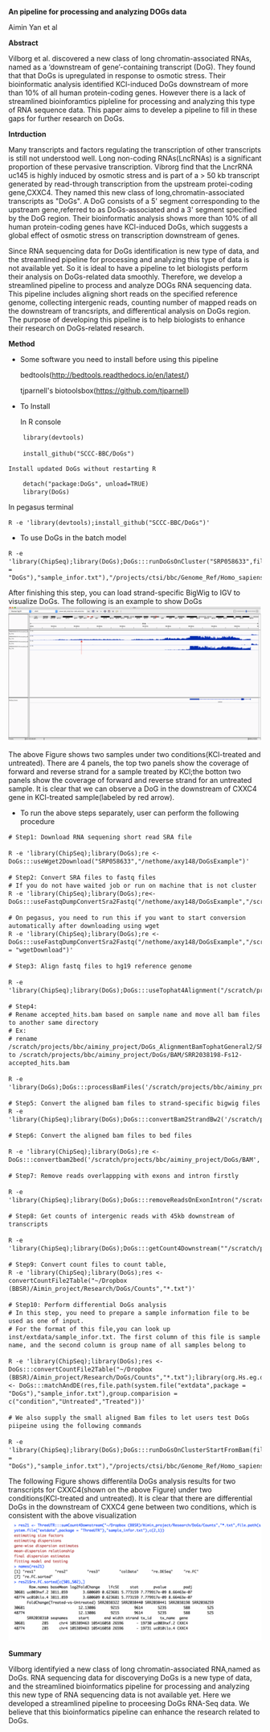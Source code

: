 **An pipeline for processing and analyzing DOGs data**

Aimin Yan et al

**Abstract**

Vilborg et al. discovered a new class of long chromatin-associated RNAs, named as a ‘downstream of gene’-containing transcript (DoG). They found that that DoGs is upregulated in response to osmotic stress. Their bioinformatic analysis identified KCl-induced DoGs downstream of more than 10% of all human protein-coding genes. However there is a lack of streamlined bioinforamtics pipleline for processing and analyzing this type of RNA sequence data. This paper aims to develep a pipeline to fill in these gaps for further research on DoGs. 

**Intrduction**

Many transcripts and factors regulating the transcription of other transcripts is still not understood well. Long non-coding RNAs(LncRNAs) is a significant proportion of these pervasive transcription. Vibrorg find that the LncrRNA uc145 is highly induced by osmotic stress and is part of a > 50 kb transcript generated by read-through transcription from the upstream protei-coding gene,CXXC4. They named this new class of long,chromatin-associated transcripts as "DoGs". A DoG consists of a 5' segment corresponding to the upstream gene,referred to as DoGs-associated and a 3' segment specified by the DoG region.  Their bioinformatic analysis shows more than 10% of all human protein-coding genes have KCl-induced DoGs, which suggests a global effect of osmotic stress on transcription downstream of genes. 

Since RNA sequencing data for DoGs identification is new type of data, and the streamlined pipeline for processing and analyzing this type of data is not available yet. So it is ideal to have a pipeline to let biologists perform their analysis on DoGs-related data smoothly. Therefore,  we develop a streamlined pipeline to process and analyze DOGs RNA sequencing data. This pipeline includes aligning short reads on the specified reference genome, collecting intergenic reads, counting number of mapped reads on the downstream of trancsripts, and differentical analysis on DoGs region. The purpose of developing this pipeline is to help biologists to enhance their research on DoGs-related research.  

**Method**

+ Some software you need to install before using this pipeline

    bedtools(http://bedtools.readthedocs.io/en/latest/)
    
    tjparnell's biotoolsbox(https://github.com/tjparnell)

+ To Install

    In R console
```{r}
    library(devtools)

    install_github("SCCC-BBC/DoGs")
```
    Install updated DoGs without restarting R
```{r}
    detach("package:DoGs", unload=TRUE)
    library(DoGs)
```
In pegasus terminal 

    R -e 'library(devtools);install_github("SCCC-BBC/DoGs")'

+ To use DoGs in the batch model

```{r}
R -e 'library(ChipSeq);library(DoGs);DoGs:::runDoGsOnCluster("SRP058633",file.path(system.file("extdata",package = "DoGs"),"sample_infor.txt"),"/projects/ctsi/bbc/Genome_Ref/Homo_sapiens/UCSC/hg19/Annotation/Genes/genes.gtf","/projects/ctsi/bbc/Genome_Ref/Homo_sapiens/UCSC/hg19/Sequence/Bowtie2Index/genome","/projects/ctsi/bbc/aimin/annotation/","/scratch/projects/bbc/aiminy_project/DoGs/TestPipeline",5000)'
```

After finishing this step, you can load strand-specific BigWig to IGV to visualize DoGs. The following is an example to show DoGs
![Image of DoGs](inst/extdata/DoGs.png)

The above Figure shows two samples under two conditions(KCl-treated and untreated). There are 4 panels, the top two panels show the coverage of forward and reverse strand for a sample treated by KCl;the botton two panels show the coverage of forward and reverse strand for an untreated sample. It is clear that we can observe a DoG in the downstream of CXXC4 gene in KCl-treated sample(labeled by red arrow).

+ To run the above steps separately, user can perform the following procedure

```{r}
# Step1: Download RNA sequening short read SRA file

R -e 'library(ChipSeq);library(DoGs);re <- DoGs:::useWget2Download("SRP058633","/nethome/axy148/DoGsExample")'

# Step2: Convert SRA files to fastq files
# If you do not have waited job or run on machine that is not cluster 
R -e 'library(ChipSeq);library(DoGs);re<-DoGs:::useFastqDumpConvertSra2Fastq("/nethome/axy148/DoGsExample","/scratch/projects/bbc/aiminy_project/DoGsFastq")'

# On pegasus, you need to run this if you want to start conversion automatically after downloading using wget
R -e 'library(ChipSeq);library(DoGs);re <- DoGs:::useFastqDumpConvertSra2Fastq("/nethome/axy148/DoGsExample","/scratch/projects/bbc/aiminy_project/DoGsFastq",wait.job.name = "wgetDownload")'

# Step3: Align fastq files to hg19 reference genome

R -e 'library(ChipSeq);library(DoGs);DoGs:::useTophat4Alignment("/scratch/projects/bbc/aiminy_project/DoGsFastq","/scratch/projects/bbc/aiminy_project/DoGs_AlignmentBamTophatGeneral2","/projects/ctsi/bbc/Genome_Ref/Homo_sapiens/UCSC/hg19/Annotation/Genes/genes.gtf","/projects/ctsi/bbc/Genome_Ref/Homo_sapiens/UCSC/hg19/Sequence/Bowtie2Index/genome","General")'

# Step4: 
# Rename accepted_hits.bam based on sample name and move all bam files to another same directory
# Ex:
# rename /scratch/projects/bbc/aiminy_project/DoGs_AlignmentBamTophatGeneral2/SRR2038198/Fs12/accepted_hits.bam to /scratch/projects/bbc/aiminy_project/DoGs/BAM/SRR2038198-Fs12-accepted_hits.bam

R -e 'library(DoGs);DoGs:::processBamFiles('/scratch/projects/bbc/aiminy_project/DoGs_AlignmentBamTophatGeneral2','/scratch/projects/bbc/aiminy_project/DoGs/BAM')'

# Step5: Convert the aligned bam files to strand-specific bigwig files
R -e 'library(ChipSeq);library(DoGs);DoGs:::convertBam2StrandBw2('/scratch/projects/bbc/aiminy_project/DoGs/BAM','/scratch/projects/bbc/aiminy_project/DoGs/BW2')

# Step6: Convert the aligned bam files to bed files

R -e 'library(ChipSeq);library(DoGs);re <- DoGs:::convertbam2bed('/scratch/projects/bbc/aiminy_project/DoGs/BAM','/scratch/projects/bbc/aiminy_project/DoGs')'

# Step7: Remove reads overlappping with exons and intron firstly

R -e 'library(ChipSeq);library(DoGs);DoGs:::removeReadsOnExonIntron("/scratch/projects/bbc/aiminy_project/DoGs/BedFileFromBam","/projects/ctsi/bbc/aimin/annotation/","/scratch/projects/bbc/aiminy_project/DoGs/BedRmExonIntron")'

# Step8: Get counts of intergenic reads with 45kb downstream of transcripts 

R -e 'library(ChipSeq);library(DoGs);DoGs:::getCount4Downstream(""/scratch/projects/bbc/aiminy_project/DoGs/BedRmExonIntron","/projects/ctsi/bbc/aimin/annotation/","/scratch/projects/bbc/aiminy_project/DoGs/Counts45KB")'

# Step9: Convert count files to count table, 
R -e 'library(ChipSeq);library(DoGs);res <- convertCountFile2Table("~/Dropbox (BBSR)/Aimin_project/Research/DoGs/Counts","*.txt")'

# Step10: Perform differential DoGs analysis
# In this step, you need to prepare a sample information file to be used as one of input.
# For the format of this file,you can look up inst/extdata/sample_infor.txt. The first column of this file is sample name, and the second column is group name of all samples belong to

R -e 'library(ChipSeq);library(DoGs);res <- DoGs:::convertCountFile2Table("~/Dropbox (BBSR)/Aimin_project/Research/DoGs/Counts","*.txt");library(org.Hs.eg.db);res.new <- DoGs:::matchAndDE(res,file.path(system.file("extdata",package = "DoGs"),"sample_infor.txt"),group.comparision = c("condition","Untreated","Treated"))'

# We also supply the small aligned Bam files to let users test DoGs piipeine using the following commands

R -e 'library(ChipSeq);library(DoGs);DoGs:::runDoGsOnClusterStartFromBam(file.path(system.file("extdata",package = "DoGs"),"sample_infor.txt"),"/projects/ctsi/bbc/Genome_Ref/Homo_sapiens/UCSC/hg19/Annotation/Genes/genes.gtf","/projects/ctsi/bbc/Genome_Ref/Homo_sapiens/UCSC/hg19/Sequence/Bowtie2Index/genome","/projects/ctsi/bbc/aimin/annotation/","/scratch/projects/bbc/aiminy_project/DoGs/Example")'

```
The following Figure shows differentila DoGs analysis results for two transcripts for CXXC4(shown on the above Figure) under two conditions(KCl-treated and untreated). It is clear that there are differential DoGs in the downstream of CXXC4 gene between two conditions, which is consistent with the above visualization
![Image of DeDoGs](inst/extdata/De.png)

**Summary**

Vilborg identifyied a new class of long chromatin-associated RNA,named as DoGs. RNA sequencing data for discoverying DoGs is a new type of data, and the streamlined bioinformatics pipeline for processing and analyzing this new type of RNA sequencing data is not available yet. Here we developed a streamlined pipeline to proceesing DoGs RNA-Seq data. We believe that this bioinformatics pipeline can enhance the research related to DoGs.
